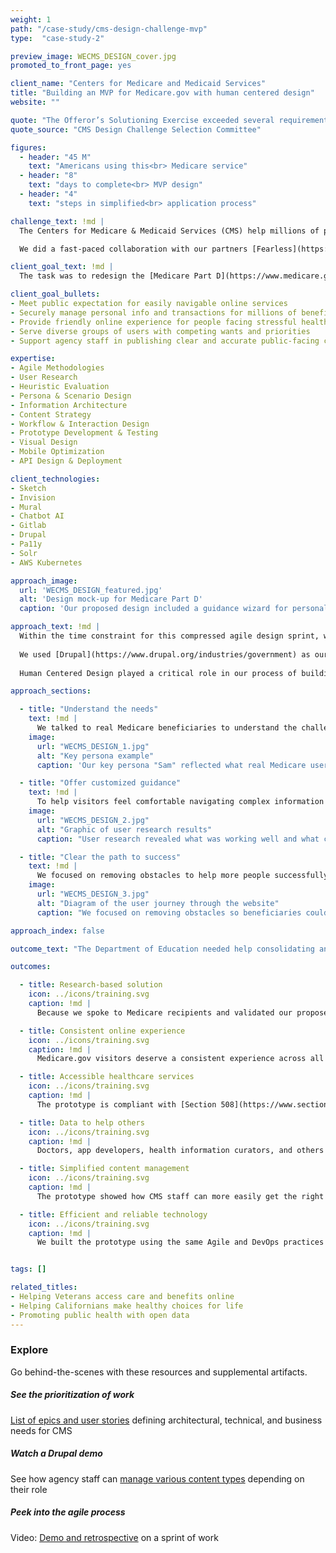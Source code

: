 ```yaml
---
weight: 1
path: "/case-study/cms-design-challenge-mvp"
type:  "case-study-2"

preview_image: WECMS_DESIGN_cover.jpg
promoted_to_front_page: yes

client_name: "Centers for Medicare and Medicaid Services"
title: "Building an MVP for Medicare.gov with human centered design"
website: ""

quote: "The Offeror’s Solutioning Exercise exceeded several requirements … This gives the Government confidence the Offeror will exceed most contract objectives as well. The overall rating for this factor is Excellent."
quote_source: "CMS Design Challenge Selection Committee"

figures:
  - header: "45 M"
    text: "Americans using this<br> Medicare service"
  - header: "8"
    text: "days to complete<br> MVP design"
  - header: "4"
    text: "steps in simplified<br> application process"

challenge_text: !md |
  The Centers for Medicare & Medicaid Services (CMS) help millions of people every year find and enroll in health care programs. Planning a large-scale web and content management project to improve the customer experience of their multiple websites, the agency launched a design challenge for the vendors that were finalists for the contract.

  We did a fast-paced collaboration with our partners [Fearless](https://fearless.tech/) and [KPMG](https://www.kpmg.us/) to submit deliverables in just 8 business days (including page designs, content recommendations, an API, and a clickable prototype with a smart chatbot). Our team won the challenge because the agency saw we could help them achieve their goal to better serve Medicare beneficiaries.

client_goal_text: !md |
  The task was to redesign the [Medicare Part D](https://www.medicare.gov/drug-coverage-part-d) section of the medicare.gov website, which helps people understand insurance options for their medication needs. For all their digital platforms, CMS needs to:

client_goal_bullets:
- Meet public expectation for easily navigable online services
- Securely manage personal info and transactions for millions of beneficiaries
- Provide friendly online experience for people facing stressful health situations
- Serve diverse groups of users with competing wants and priorities
- Support agency staff in publishing clear and accurate public-facing content

expertise:
- Agile Methodologies
- User Research
- Heuristic Evaluation
- Persona & Scenario Design
- Information Architecture
- Content Strategy
- Workflow & Interaction Design
- Prototype Development & Testing
- Visual Design
- Mobile Optimization
- API Design & Deployment

client_technologies:
- Sketch
- Invision
- Mural
- Chatbot AI
- Gitlab
- Drupal
- Pa11y
- Solr
- AWS Kubernetes

approach_image:
  url: 'WECMS_DESIGN_featured.jpg' 
  alt: 'Design mock-up for Medicare Part D'
  caption: 'Our proposed design included a guidance wizard for personalized exploration of medical benefits.' 

approach_text: !md | 
  Within the time constraint for this compressed agile design sprint, we conducted lean versions of the activities we would normally do to make sure the site was effective for Medicare recipients. Daily collaboration among all team members, from Design to DevOps to Developers, allowed us to quickly test and iterate on every step.  
  
  We used [Drupal](https://www.drupal.org/industries/government) as our preferred open source platform and the [CMS design system](https://design.cms.gov/), which builds on the U.S. Web Design System. Together, these tools provide a solid foundation for accessible [government websites](https://medium.com/civicactions/4-ways-to-improve-government-accessibility-through-open-source-8e20fabc7281) — a key goal for agencies like CMS that serve diverse and aging populations.  
  
  Human Centered Design played a critical role in our process of building a site that would be intuitive and useful to older Americans seeking information about their drug coverage options.

approach_sections:

  - title: "Understand the needs"
    text: !md |
      We talked to real Medicare beneficiaries to understand the challenges they faced in navigating the site. Based on what they said, we created a [key persona](https://drive.google.com/file/d/19f_pUBSrIRxDJdnvNa4uROiP_QwQKWoh/view?usp=sharing) to drive our scenario-based approach —  ensuring that our work solved real problems and created value for users. We also evaluated the existing site to see how well it met [standards for usability](https://www.nngroup.com/articles/ten-usability-heuristics/).
    image: 
      url: "WECMS_DESIGN_1.jpg"
      alt: "Key persona example"
      caption: 'Our key persona "Sam" reflected what real Medicare users think and feel as they use the site.'

  - title: "Offer customized guidance"
    text: !md |
      To help visitors feel comfortable navigating complex information about benefits coverage, we created several experience options for them to choose from. They could explore the site on their own, use the guidance wizard, or ask questions of the interactive chat bot. We also improved the Search function to deliver more relevant results. 
    image: 
      url: "WECMS_DESIGN_2.jpg"
      alt: "Graphic of user research results"
      caption: "User research revealed what was working well and what could be improved."

  - title: "Clear the path to success"
    text: !md |
      We focused on removing obstacles to help more people successfully find the information they needed. This was done through intuitive navigation and labels, scannable and actionable content, and a refreshed, accessible design. We tested our solutions with users and iterated based on their feedback.
    image: 
      url: "WECMS_DESIGN_3.jpg"
      alt: "Diagram of the user journey through the website"
      caption: "We focused on removing obstacles so beneficiaries could easily find impotant and relevant information."

approach_index: false

outcome_text: "The Department of Education needed help consolidating and updating the collection of websites for the Literacy and Information Communication System (LINCS)."

outcomes:

  - title: Research-based solution
    icon: ../icons/training.svg
    caption: !md |
      Because we spoke to Medicare recipients and validated our proposed solutions with them, CMS knows that real user needs will be met with the redesigned site, helping people access benefits more easily. 

  - title: Consistent online experience
    icon: ../icons/training.svg
    caption: !md |
      Medicare.gov visitors deserve a consistent experience across all parts of the site, on any device. Our design uses a mobile-first approach and a color palette that provides smooth transitions between pages. 

  - title: Accessible healthcare services
    icon: ../icons/training.svg
    caption: !md |
      The prototype is compliant with [Section 508](https://www.section508.gov/blog/accessibility-news-the-section-508-Update), using intuitive design and clear language to make complex medical insurance information easily accessible by the broadest possible representation of the public. 

  - title: Data to help others
    icon: ../icons/training.svg
    caption: !md |
      Doctors, app developers, health information curators, and others can pull valuable Medicare data for their own use through the API integration we created using the JSON:API that is part of Drupal core.

  - title: Simplified content management
    icon: ../icons/training.svg
    caption: !md |
      The prototype showed how CMS staff can more easily get the right information to the right people using templates and workflows in Drupal, customized for the agency’s various departments and content needs. 

  - title: Efficient and reliable technology
    icon: ../icons/training.svg
    caption: !md |
      We built the prototype using the same Agile and DevOps practices that we would on a larger scale — with streamlined workflows that allow us to build, test, and deploy new code quickly and securely. 


tags: []

related_titles:
- Helping Veterans access care and benefits online
- Helping Californians make healthy choices for life
- Promoting public health with open data
---
```


### Explore

Go behind-the-scenes with these resources and supplemental artifacts.

##### See the prioritization of work
[List of epics and user stories](https://drive.google.com/file/d/1vsnHz0AwXDr5PFeugboi-DwcOS62AGlF/view?usp=sharing) defining architectural, technical, and business needs for CMS

##### Watch a Drupal demo
See how agency staff can [manage various content types](https://drive.google.com/file/d/1U6lmMtyuzj3ip1Veh1e3_8R1epzPUA6q/view?usp=sharing) depending on their role

##### Peek into the agile process
Video: [Demo and retrospective](https://drive.google.com/file/d/1sabKhbf89t50hsEX8pl63u_9fG6lzOjz/view?usp=sharing) on a sprint of work
